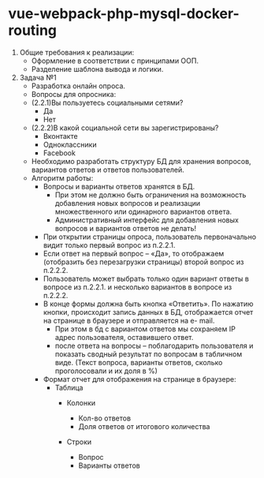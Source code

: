 # vue-webpack-php-mysql-docker-routing

1. Общие требования к реализации:
    - Оформление в соответствии с принципами ООП.
    - Разделение шаблона вывода и логики.
2. Задача №1
    - Разработка онлайн опроса.
    - Вопросы для опросника:
    - (2.2.1)Вы пользуетесь социальными сетями?
        - Да
        - Нет
    - (2.2.2)В какой социальной сети вы зарегистрированы?
        - Вконтакте
        - Одноклассники
        - Facebook
    - Необходимо разработать структуру БД для хранения вопросов, вариантов ответов и
ответов пользователей.
    - Алгоритм работы:
        - Вопросы и варианты ответов хранятся в БД.
            - При этом не должно быть ограничения на возможность добавления новых
вопросов и реализации множественного или одинарного вариантов ответа.
            - Административный интерфейс для добавления новых вопросов и вариантов
ответов не делать!
        - При открытии страницы опроса, пользователь первоначально видит только первый
вопрос из п.2.2.1.
        - Если ответ на первый вопрос – «Да», то отображаем (отобразить без перезагрузки
страницы) второй вопрос из п.2.2.2.
        - Пользователь может выбрать только один вариант ответы в вопросе из п.2.2.1. и
несколько вариантов в вопросе из п.2.2.2.
        - В конце формы должна быть кнопка «Ответить». По нажатию кнопки, происходит
запись данных в БД, отображается отчет на странице в браузере и отправляется на e-
mail.
            - При этом в бд с вариантом ответов мы сохраняем IP адрес пользователя,
оставившего ответ.
            - после ответа на вопросы – поблагодарить пользователя и показать сводный
результат по вопросам в табличном виде. (Текст вопроса, варианты ответов,
сколько проголосовали и их доля в %)
        - Формат отчет для отображения на странице в браузере:
            - Таблица
                - Колонки
                    - Кол-во ответов
                    - Доля ответов от итогового количества

                - Строки
                    - Вопрос
                    - Варианты ответов
